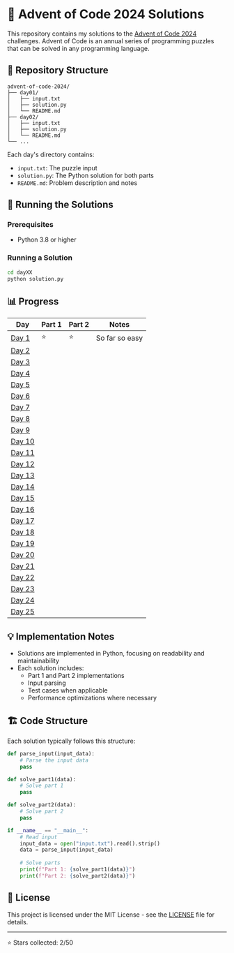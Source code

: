 # 🎄 Advent of Code 2024 Solutions

This repository contains my solutions to the [Advent of Code 2024](https://adventofcode.com/2024) challenges. Advent of Code is an annual series of programming puzzles that can be solved in any programming language.

## 📁 Repository Structure

```
advent-of-code-2024/
├── day01/
│   ├── input.txt
│   ├── solution.py
│   └── README.md
├── day02/
│   ├── input.txt
│   ├── solution.py
│   └── README.md
└── ...
```

Each day's directory contains:
- `input.txt`: The puzzle input
- `solution.py`: The Python solution for both parts
- `README.md`: Problem description and notes

## 🚀 Running the Solutions

### Prerequisites
- Python 3.8 or higher

### Running a Solution
```bash
cd dayXX
python solution.py
```

## 📊 Progress

| Day | Part 1 | Part 2 | Notes |
|-----|---------|---------|-------|
| [Day 1]() | ⭐ | ⭐ | So far so easy |
| [Day 2]() |  |  | |
| [Day 3]() |  |  | |
| [Day 4]() |  |  | |
| [Day 5]() |  |  | |
| [Day 6]() |  |  | |
| [Day 7]() |  |  | |
| [Day 8]() |  |  | |
| [Day 9]() |  |  | |
| [Day 10]() |  |  | |
| [Day 11]() |  |  | |
| [Day 12]() |  |  | |
| [Day 13]() |  |  | |
| [Day 14]() |  |  | |
| [Day 15]() |  |  | |
| [Day 16]() |  |  | |
| [Day 17]() |  |  | |
| [Day 18]() |  |  | |
| [Day 19]() |  |  | |
| [Day 20]() |  |  | |
| [Day 21]() |  |  | |
| [Day 22]() |  |  | |
| [Day 23]() |  |  | |
| [Day 24]() |  |  | |
| [Day 25]() |  |  | |

## 💡 Implementation Notes

- Solutions are implemented in Python, focusing on readability and maintainability
- Each solution includes:
  - Part 1 and Part 2 implementations
  - Input parsing
  - Test cases when applicable
  - Performance optimizations where necessary

## 🏗️ Code Structure

Each solution typically follows this structure:

```python
def parse_input(input_data):
    # Parse the input data
    pass

def solve_part1(data):
    # Solve part 1
    pass

def solve_part2(data):
    # Solve part 2
    pass

if __name__ == "__main__":
    # Read input
    input_data = open("input.txt").read().strip()
    data = parse_input(input_data)
    
    # Solve parts
    print(f"Part 1: {solve_part1(data)}")
    print(f"Part 2: {solve_part2(data)}")
```

## 📝 License

This project is licensed under the MIT License - see the [LICENSE](LICENSE) file for details.

---
⭐ Stars collected: 2/50
